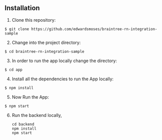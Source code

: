 ## Installation

1. Clone this repository:
  
  ```
  $ git clone https://github.com/edwardsmoses/braintree-rn-integration-sample
  ```
  
2. Change into the project directory:
  
  ```
  $ cd braintree-rn-integration-sample
  ```
  
3. In order to run the app locally change the directory:
  
  ```
  $ cd app
  ```
  
4. Install all the dependencies to run the App locally:
  
  ```
  $ npm install
  ```
  
5. Now Run the App:
  
  ```
  $ npm start
  ```

6. Run the backend locally, 
   ```
   cd backend
   npm install 
   npm start
   ```
